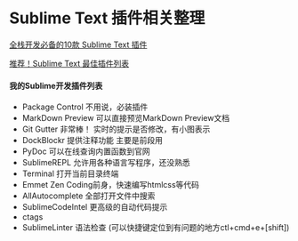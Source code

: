 Sublime Text 插件相关整理
=======================

[全栈开发必备的10款 Sublime Text 插件](http://www.kuqin.com/shuoit/20141118/343277.html)

[推荐！Sublime Text 最佳插件列表](http://blog.jobbole.com/79326/)

#### 我的Sublime开发插件列表
- Package Control 不用说，必装插件
- MarkDown Preview 可以直接预览MarkDown Preview文档
- Git Gutter 非常棒！ 实时的提示是否修改，有小图表示
- DockBlockr 提供注释功能  主要是前段用
- PyDoc 可以在线查询内置函数到官网
- SublimeREPL 允许用各种语言写程序，还没熟悉
- Terminal 打开当前目录终端
- Emmet Zen Coding前身，快速编写htmlcss等代码
- AllAutocomplete 全部打开文件中搜索
- SublimeCodeIntel 更高级的自动代码提示
- ctags 
- SublimeLinter 语法检查 (可以快捷键定位到有问题的地方ctl+cmd+e+[shift])
